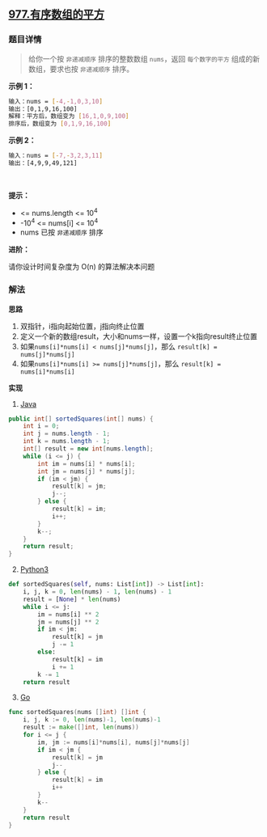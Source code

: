 ## [977.有序数组的平方](https://leetcode-cn.com/problems/squares-of-a-sorted-array)

### 题目详情
> 给你一个按 `非递减顺序` 排序的整数数组 `nums`，返回 `每个数字的平方` 组成的新数组，要求也按 `非递减顺序` 排序。

**示例 1：**
```sh
输入：nums = [-4,-1,0,3,10]
输出：[0,1,9,16,100]
解释：平方后，数组变为 [16,1,0,9,100]
排序后，数组变为 [0,1,9,16,100]
```
**示例 2：**
```sh
输入：nums = [-7,-3,2,3,11]
输出：[4,9,9,49,121]
```
 

**提示：**

- <= nums.length <= 10<sup>4</sup>
- -10<sup>4</sup> <= nums[i] <= 10<sup>4</sup>
- nums 已按 `非递减顺序` 排序
 

**进阶：**

请你设计时间复杂度为 O(n) 的算法解决本问题

### 解法
**思路**
1. 双指针，i指向起始位置，j指向终止位置
2. 定义一个新的数组result，大小和nums一样，设置一个k指向result终止位置
3. 如果`nums[i]*nums[i] < nums[j]*nums[j]`，那么 `result[k] = nums[j]*nums[j]`
4. 如果`nums[i]*nums[i] >= nums[j]*nums[j]`，那么 `result[k] = nums[i]*nums[i]`

**实现**
1. [Java](./Solution.java)
```java
public int[] sortedSquares(int[] nums) {
    int i = 0;
    int j = nums.length - 1;
    int k = nums.length - 1;
    int[] result = new int[nums.length];
    while (i <= j) {
        int im = nums[i] * nums[i];
        int jm = nums[j] * nums[j];
        if (im < jm) {
            result[k] = jm;
            j--;
        } else {
            result[k] = im;
            i++;
        }
        k--;
    }
    return result;
}
```

2. [Python3](./solution.py)
```python
def sortedSquares(self, nums: List[int]) -> List[int]:
    i, j, k = 0, len(nums) - 1, len(nums) - 1
    result = [None] * len(nums)
    while i <= j:
        im = nums[i] ** 2
        jm = nums[j] ** 2
        if im < jm:
            result[k] = jm
            j -= 1
        else:
            result[k] = im
            i += 1
        k -= 1
    return result
```

3. [Go](./solution.go)
```go
func sortedSquares(nums []int) []int {
	i, j, k := 0, len(nums)-1, len(nums)-1
	result := make([]int, len(nums))
	for i <= j {
		im, jm := nums[i]*nums[i], nums[j]*nums[j]
		if im < jm {
			result[k] = jm
			j--
		} else {
			result[k] = im
			i++
		}
		k--
	}
	return result
}
```